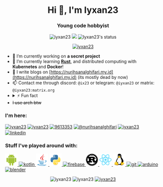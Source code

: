 <h1 align="center">Hi 👋, I'm Iyxan23</h1>
<h3 align="center">Young code hobbyist</h3>

<p align="center">
  <img src="https://komarev.com/ghpvc/?username=iyxan23&label=Profile%20views&color=0e75b6&style=flat" alt="iyxan23" />
  <a href="https://wakatime.com/@1c91a63c-2af2-4dd6-b92d-97988e8ae2e6"><img src="https://wakatime.com/badge/user/1c91a63c-2af2-4dd6-b92d-97988e8ae2e6.svg"/></a>
  <img src="https://badge.stateful.com/Iyxan23/status.svg" alt="Iyxan23's status" />
</p>

<p align="center"><a href="https://github.com/ryo-ma/github-profile-trophy"><img src="https://github-profile-trophy.vercel.app/?username=iyxan23&row=1&no-frame=true" alt="iyxan23" /></a></p>

- 🔭 I’m currently working on **a secret project**
- 🌱 I’m currently learning **[Rust](https://rust-lang.org)**, and distributed computing with **Kubernetes** and **Docker**!
- 📝 I write blogs on [https://nurihsanalghifari.my.id](https://nurihsanalghifari.my.id) (its mostly dead by now)
- 📫 Contact me through discord: `@ix23` or telegram: `@iyxan23` or matrix: `@iyxan23:matrix.org`
- <details><summary>⚡ Fun fact</summary>You can make something like this using a <code>summary</code> and <code>details</code> tag on github's markdown viewer. See this readme's source <a href="https://github.com/Iyxan23/Iyxan23/blob/main/README.md?plain=1#L13">here</a></details>
- ~~I use arch btw~~

<h3 align="left">I'm here:</h3>
<p align="left">
<a href="https://twitter.com/iyxan23" target="blank"><img align="center" src="https://raw.githubusercontent.com/rahuldkjain/github-profile-readme-generator/master/src/images/icons/Social/twitter.svg" alt="iyxan23" height="30" width="40" /></a>
<a href="https://instagram.com/iyxan23" target="blank"><img align="center" src="https://raw.githubusercontent.com/rahuldkjain/github-profile-readme-generator/master/src/images/icons/Social/instagram.svg" alt="iyxan23" height="30" width="40" /></a>
<a href="https://stackoverflow.com/users/9613353" target="blank"><img align="center" src="https://raw.githubusercontent.com/rahuldkjain/github-profile-readme-generator/master/src/images/icons/Social/stack-overflow.svg" alt="9613353" height="30" width="40" /></a>
<a href="https://medium.com/@nurihsanalghifari" target="blank"><img align="center" src="https://raw.githubusercontent.com/rahuldkjain/github-profile-readme-generator/master/src/images/icons/Social/medium.svg" alt="@nurihsanalghifari" height="30" width="40" /></a>
<a href="https://dev.to/iyxan23" target="blank"><img align="center" src="https://cdn.jsdelivr.net/npm/simple-icons@3.0.1/icons/dev-dot-to.svg" alt="iyxan23" height="30" width="40" /></a>
<a href="https://linkedin.com/in/nurihsanag" target="blank"><img align="center" src="https://cdn.jsdelivr.net/gh/devicons/devicon/icons/linkedin/linkedin-original.svg" alt="linkedin" height="30" width="40"/></a>
</p>

<h3 align="left">Stuff I've played around with:</h3>
<p align="left">

<a href="https://developer.android.com" target="_blank"> <img src="https://raw.githubusercontent.com/devicons/devicon/master/icons/android/android-original.svg" alt="android" width="40" height="40"/> </a>
<a href="https://kotlinlang.org" target="_blank"> <img src="https://www.vectorlogo.zone/logos/kotlinlang/kotlinlang-icon.svg" alt="kotlin" width="40" height="40"/> </a>
<a href="https://www.java.com" target="_blank"> <img src="https://raw.githubusercontent.com/devicons/devicon/master/icons/java/java-original.svg" alt="java" width="40" height="40"/> </a>
<a href="https://www.python.org" target="_blank"> <img src="https://raw.githubusercontent.com/devicons/devicon/master/icons/python/python-original.svg" alt="python" width="40" height="40"/> </a>
<a href="https://firebase.google.com/" target="_blank"> <img src="https://www.vectorlogo.zone/logos/firebase/firebase-icon.svg" alt="firebase" width="40" height="40"/> </a>
<a href="https://rust-lang.org" target="_blank"> <img src="https://github.com/devicons/devicon/raw/master/icons/rust/rust-plain.svg" alt="rust" width="40" height="40"/> </a>
<a href="https://reactjs.org" target="_blank"> <img src="https://github.com/devicons/devicon/raw/master/icons/react/react-original.svg" alt="react" width="40" height="40"/> </a>
<a href="https://www.linux.org/" target="_blank"> <img src="https://raw.githubusercontent.com/devicons/devicon/master/icons/linux/linux-original.svg" alt="linux" width="40" height="40"/> </a>
<a href="https://git-scm.com/" target="_blank"> <img src="https://www.vectorlogo.zone/logos/git-scm/git-scm-icon.svg" alt="git" width="40" height="40"/> </a>
<a href="https://www.arduino.cc/" target="_blank"> <img src="https://cdn.worldvectorlogo.com/logos/arduino-1.svg" alt="arduino" width="40" height="40"/> </a>
<a href="https://www.blender.org/" target="_blank"> <img src="https://download.blender.org/branding/community/blender_community_badge_white.svg" alt="blender" width="40" height="40"/> </a>
</p>

<p align="center">
  <img src="https://github-readme-stats.vercel.app/api?username=iyxan23&show_icons=true&count_private=true&bg_color=00000000&text_color=808080&hide_border=true" alt="iyxan23" />
  <img src="https://github-readme-streak-stats.herokuapp.com?user=Iyxan23&theme=onedark&hide_border=true&background=00000000&stroke=80808080" alt="iyxan23" />
  <a href="https://wakatime.com/@Iyxan23"> <img src="https://github-readme-stats.vercel.app/api/wakatime?username=Iyxan23&show_icons=true&layout=compact&bg_color=00000000&text_color=808080&hide_border=true&range=all_time" alt="iyxan23" /> </a>
</p>
